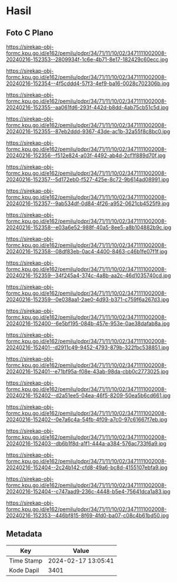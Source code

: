 # Hasil

## Foto C Plano

https://sirekap-obj-formc.kpu.go.id/e162/pemilu/pdpr/34/71/11/10/02/3471111002008-20240216-152353--2809934f-1c6e-4b71-8e17-182429c60ecc.jpg

https://sirekap-obj-formc.kpu.go.id/e162/pemilu/pdpr/34/71/11/10/02/3471111002008-20240216-152354--4f5cddd4-57f3-4ef9-ba16-0028c702306b.jpg

https://sirekap-obj-formc.kpu.go.id/e162/pemilu/pdpr/34/71/11/10/02/3471111002008-20240216-152355--aa061fd6-293f-442d-b8dd-4ab75cb51c5d.jpg

https://sirekap-obj-formc.kpu.go.id/e162/pemilu/pdpr/34/71/11/10/02/3471111002008-20240216-152355--87eb2ddd-9367-43de-ac1b-32a55f8c8bc0.jpg

https://sirekap-obj-formc.kpu.go.id/e162/pemilu/pdpr/34/71/11/10/02/3471111002008-20240216-152356--f512e824-a03f-4492-ab4d-2cf1f889d70f.jpg

https://sirekap-obj-formc.kpu.go.id/e162/pemilu/pdpr/34/71/11/10/02/3471111002008-20240216-152357--5d172eb0-f527-425e-8c72-9b614ad08991.jpg

https://sirekap-obj-formc.kpu.go.id/e162/pemilu/pdpr/34/71/11/10/02/3471111002008-20240216-152357--9ab534df-0d84-4f26-a952-0621cb4525f9.jpg

https://sirekap-obj-formc.kpu.go.id/e162/pemilu/pdpr/34/71/11/10/02/3471111002008-20240216-152358--e03a6e52-988f-40a5-8ee5-a8b104882b9c.jpg

https://sirekap-obj-formc.kpu.go.id/e162/pemilu/pdpr/34/71/11/10/02/3471111002008-20240216-152358--08df83eb-0ac4-4400-8463-c46b1fe07f1f.jpg

https://sirekap-obj-formc.kpu.go.id/e162/pemilu/pdpr/34/71/11/10/02/3471111002008-20240216-152359--34f245a4-374c-4a8b-aa2c-46d1035740cd.jpg

https://sirekap-obj-formc.kpu.go.id/e162/pemilu/pdpr/34/71/11/10/02/3471111002008-20240216-152359--0e038aa1-2ae0-4d93-b371-c759f6a267d3.jpg

https://sirekap-obj-formc.kpu.go.id/e162/pemilu/pdpr/34/71/11/10/02/3471111002008-20240216-152400--6e5bf195-084b-457e-953e-0ae38dafab8a.jpg

https://sirekap-obj-formc.kpu.go.id/e162/pemilu/pdpr/34/71/11/10/02/3471111002008-20240216-152401--d2911c49-9452-4793-879b-322fbc538851.jpg

https://sirekap-obj-formc.kpu.go.id/e162/pemilu/pdpr/34/71/11/10/02/3471111002008-20240216-152401--e71bf95a-f08e-43ab-98da-cbb0c2773025.jpg

https://sirekap-obj-formc.kpu.go.id/e162/pemilu/pdpr/34/71/11/10/02/3471111002008-20240216-152402--d2a51ee5-04ea-46f5-8209-50ea5b6cd661.jpg

https://sirekap-obj-formc.kpu.go.id/e162/pemilu/pdpr/34/71/11/10/02/3471111002008-20240216-152402--0e7a6c4a-54fb-4f09-a7c0-97c61667f7eb.jpg

https://sirekap-obj-formc.kpu.go.id/e162/pemilu/pdpr/34/71/11/10/02/3471111002008-20240216-152403--db6b1f8d-a1f1-444a-a384-576ac733f6a9.jpg

https://sirekap-obj-formc.kpu.go.id/e162/pemilu/pdpr/34/71/11/10/02/3471111002008-20240216-152404--2c24b142-cfd8-49a6-bc8d-4155107ebfa9.jpg

https://sirekap-obj-formc.kpu.go.id/e162/pemilu/pdpr/34/71/11/10/02/3471111002008-20240216-152404--c747aad9-236c-4448-b5e4-75641dca1a83.jpg

https://sirekap-obj-formc.kpu.go.id/e162/pemilu/pdpr/34/71/11/10/02/3471111002008-20240216-152353--446bf815-8f69-4fd0-ba07-c08c4b61bd50.jpg


## Metadata

| Key        | Value               |
| ---------- | ------------------- |
| Time Stamp | 2024-02-17 13:05:41 |
| Kode Dapil | 3401                |



